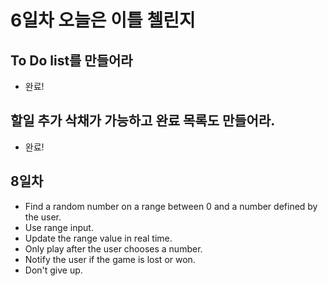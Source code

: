 # 6일차 오늘은 이틀 첼린지

## To Do list를 만들어라

- 완료!

## 할일 추가 삭채가 가능하고 완료 목록도 만들어라.

- 완료!

## 8일차

- Find a random number on a range between 0 and a number defined by the user.
- Use range input.
- Update the range value in real time.
- Only play after the user chooses a number.
- Notify the user if the game is lost or won.
- Don't give up.
